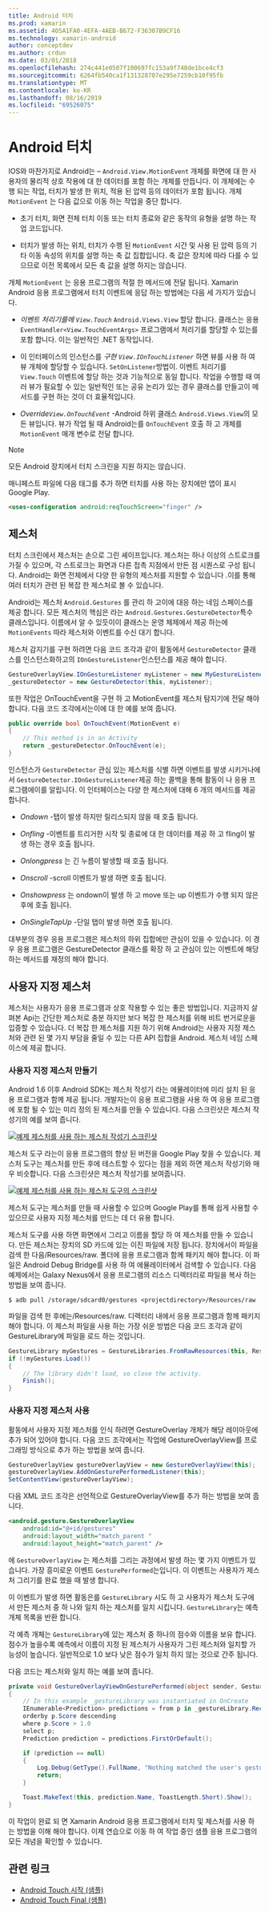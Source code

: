 ```yaml
---
title: Android 터치
ms.prod: xamarin
ms.assetid: 405A1FA0-4EFA-4AEB-B672-F36307B9CF16
ms.technology: xamarin-android
author: conceptdev
ms.author: crdun
ms.date: 03/01/2018
ms.openlocfilehash: 274c441e0507f100697fc153a9f748de1bce4cf3
ms.sourcegitcommit: 6264fb540ca1f131328707e295e7259cb10f95fb
ms.translationtype: MT
ms.contentlocale: ko-KR
ms.lasthandoff: 08/16/2019
ms.locfileid: "69526075"
---
```

# <a name="touch-in-android"></a>Android 터치

IOS와 마찬가지로 Android는 &ndash; `Android.View.MotionEvent` 개체를 화면에 대 한 사용자의 물리적 상호 작용에 대 한 데이터를 포함 하는 개체를 만듭니다. 이 개체에는 수행 되는 작업, 터치가 발생 한 위치, 적용 된 압력 등의 데이터가 포함 됩니다. 개체 `MotionEvent` 는 다음 값으로 이동 하는 작업을 중단 합니다.

- 초기 터치, 화면 전체 터치 이동 또는 터치 종료와 같은 동작의 유형을 설명 하는 작업 코드입니다.

- 터치가 발생 하는 위치, 터치가 수행 된 `MotionEvent` 시간 및 사용 된 압력 등의 기타 이동 속성의 위치를 설명 하는 축 값 집합입니다.
   축 값은 장치에 따라 다를 수 있으므로 이전 목록에서 모든 축 값을 설명 하지는 않습니다.


개체 `MotionEvent` 는 응용 프로그램의 적절 한 메서드에 전달 됩니다. Xamarin Android 응용 프로그램에서 터치 이벤트에 응답 하는 방법에는 다음 세 가지가 있습니다.

- *이벤트 처리기를에 `View.Touch`*  `Android.Views.View` 할당 합니다. 클래스는 응용 `EventHandler<View.TouchEventArgs>` 프로그램에서 처리기를 할당할 수 있는를 포함 합니다. 이는 일반적인 .NET 동작입니다.

- 이 인터페이스의 인스턴스를 *구현 `View.IOnTouchListener`*  하면 뷰를 사용 하 여 뷰 개체에 할당할 수 있습니다. `SetOnListener`방법이. 이벤트 처리기를 `View.Touch` 이벤트에 할당 하는 것과 기능적으로 동일 합니다. 작업을 수행할 때 여러 뷰가 필요할 수 있는 일반적인 또는 공유 논리가 있는 경우 클래스를 만들고이 메서드를 구현 하는 것이 더 효율적입니다.

- *Override`View.OnTouchEvent`* -Android 하위 클래스 `Android.Views.View`의 모든 뷰입니다. 뷰가 작업 될 때 Android는를 `OnTouchEvent` 호출 하 고 개체를 `MotionEvent` 매개 변수로 전달 합니다.


> [!NOTE]
> 모든 Android 장치에서 터치 스크린을 지원 하지는 않습니다. 

매니페스트 파일에 다음 태그를 추가 하면 터치를 사용 하는 장치에만 앱이 표시 Google Play.

```xml
<uses-configuration android:reqTouchScreen="finger" />
```

## <a name="gestures"></a>제스처

터치 스크린에서 제스처는 손으로 그린 셰이프입니다. 제스처는 하나 이상의 스트로크를 가질 수 있으며, 각 스트로크는 화면과 다른 접촉 지점에서 만든 점 시퀀스로 구성 됩니다. Android는 화면 전체에서 다양 한 유형의 제스처를 지원할 수 있습니다 .이를 통해 여러 터치가 관련 된 복잡 한 제스처로 볼 수 있습니다.

Android는 제스처 `Android.Gestures` 를 관리 하 고이에 대응 하는 네임 스페이스를 제공 합니다. 모든 제스처의 핵심은 라는 `Android.Gestures.GestureDetector`특수 클래스입니다. 이름에서 알 수 있듯이이 클래스는 운영 체제에서 제공 하는에 `MotionEvents` 따라 제스처와 이벤트를 수신 대기 합니다.

제스처 감지기를 구현 하려면 다음 코드 조각과 같이 활동에서 `GestureDetector` 클래스를 인스턴스화하고의 `IOnGestureListener`인스턴스를 제공 해야 합니다.

```csharp
GestureOverlayView.IOnGestureListener myListener = new MyGestureListener();
_gestureDetector = new GestureDetector(this, myListener);
```

또한 작업은 OnTouchEvent을 구현 하 고 MotionEvent를 제스처 탐지기에 전달 해야 합니다. 다음 코드 조각에서는이에 대 한 예를 보여 줍니다.

```csharp
public override bool OnTouchEvent(MotionEvent e)
{
    // This method is in an Activity
    return _gestureDetector.OnTouchEvent(e);
}
```

인스턴스가 `GestureDetector` 관심 있는 제스처를 식별 하면 이벤트를 발생 시키거나에서 `GestureDetector.IOnGestureListener`제공 하는 콜백을 통해 활동이 나 응용 프로그램에이를 알립니다.
이 인터페이스는 다양 한 제스처에 대해 6 개의 메서드를 제공 합니다.

- *Ondown* -탭이 발생 하지만 릴리스되지 않을 때 호출 됩니다.

- *Onfling* -이벤트를 트리거한 시작 및 종료에 대 한 데이터를 제공 하 고 fling이 발생 하는 경우 호출 됩니다.

- *Onlongpress* 는 긴 누름이 발생할 때 호출 됩니다.

- *Onscroll* -scroll 이벤트가 발생 하면 호출 됩니다.

- *Onshowpress* 는 ondown이 발생 하 고 move 또는 up 이벤트가 수행 되지 않은 후에 호출 됩니다.

- *OnSingleTapUp* -단일 탭이 발생 하면 호출 됩니다.


대부분의 경우 응용 프로그램은 제스처의 하위 집합에만 관심이 있을 수 있습니다. 이 경우 응용 프로그램은 GestureDetector 클래스를 확장 하 고 관심이 있는 이벤트에 해당 하는 메서드를 재정의 해야 합니다.

## <a name="custom-gestures"></a>사용자 지정 제스처

제스처는 사용자가 응용 프로그램과 상호 작용할 수 있는 좋은 방법입니다. 지금까지 살펴본 Api는 간단한 제스처로 충분 하지만 보다 복잡 한 제스처를 위해 비트 번거로운을 입증할 수 있습니다. 더 복잡 한 제스처를 지원 하기 위해 Android는 사용자 지정 제스처와 관련 된 몇 가지 부담을 줄일 수 있는 다른 API 집합을 Android. 제스처 네임 스페이스에 제공 합니다.

### <a name="creating-custom-gestures"></a>사용자 지정 제스처 만들기

Android 1.6 이후 Android SDK는 제스처 작성기 라는 에뮬레이터에 미리 설치 된 응용 프로그램과 함께 제공 됩니다. 개발자는이 응용 프로그램을 사용 하 여 응용 프로그램에 포함 될 수 있는 미리 정의 된 제스처를 만들 수 있습니다. 다음 스크린샷은 제스처 작성기의 예를 보여 줍니다.

[![예제 제스처를 사용 하는 제스처 작성기 스크린샷](touch-in-android-images/image11.png)](touch-in-android-images/image11.png#lightbox)

제스처 도구 라는이 응용 프로그램의 향상 된 버전을 Google Play 찾을 수 있습니다. 제스처 도구는 제스처를 만든 후에 테스트할 수 있다는 점을 제외 하면 제스처 작성기와 매우 비슷합니다. 다음 스크린샷은 제스처 작성기를 보여줍니다.

[![예제 제스처를 사용 하는 제스처 도구의 스크린샷](touch-in-android-images/image12.png)](touch-in-android-images/image12.png#lightbox)

제스처 도구는 제스처를 만들 때 사용할 수 있으며 Google Play를 통해 쉽게 사용할 수 있으므로 사용자 지정 제스처를 만드는 데 더 유용 합니다.

제스처 도구를 사용 하면 화면에서 그리고 이름을 할당 하 여 제스처를 만들 수 있습니다. 만든 제스처는 장치의 SD 카드에 있는 이진 파일에 저장 됩니다. 장치에서이 파일을 검색 한 다음/Resources/raw. 폴더에 응용 프로그램과 함께 패키지 해야 합니다. 이 파일은 Android Debug Bridge를 사용 하 여 에뮬레이터에서 검색할 수 있습니다. 다음 예제에서는 Galaxy Nexus에서 응용 프로그램의 리소스 디렉터리로 파일을 복사 하는 방법을 보여 줍니다.

```shell
$ adb pull /storage/sdcard0/gestures <projectdirectory>/Resources/raw
```

파일을 검색 한 후에는/Resources/raw. 디렉터리 내에서 응용 프로그램과 함께 패키지 해야 합니다. 이 제스처 파일을 사용 하는 가장 쉬운 방법은 다음 코드 조각과 같이 GestureLibrary에 파일을 로드 하는 것입니다.

```csharp
GestureLibrary myGestures = GestureLibraries.FromRawResources(this, Resource.Raw.gestures);
if (!myGestures.Load())
{
    // The library didn't load, so close the activity.
    Finish();
}
```

### <a name="using-custom-gestures"></a>사용자 지정 제스처 사용

활동에서 사용자 지정 제스처를 인식 하려면 GestureOverlay 개체가 해당 레이아웃에 추가 되어 있어야 합니다. 다음 코드 조각에서는 작업에 GestureOverlayView를 프로그래밍 방식으로 추가 하는 방법을 보여 줍니다.

```csharp
GestureOverlayView gestureOverlayView = new GestureOverlayView(this);
gestureOverlayView.AddOnGesturePerformedListener(this);
SetContentView(gestureOverlayView);
```

다음 XML 코드 조각은 선언적으로 GestureOverlayView를 추가 하는 방법을 보여 줍니다.

```xml
<android.gesture.GestureOverlayView
    android:id="@+id/gestures"
    android:layout_width="match_parent "
    android:layout_height="match_parent" />
```

에 `GestureOverlayView` 는 제스처를 그리는 과정에서 발생 하는 몇 가지 이벤트가 있습니다. 가장 흥미로운 이벤트 `GesturePerformed`는입니다. 이 이벤트는 사용자가 제스처 그리기를 완료 했을 때 발생 합니다.

이 이벤트가 발생 하면 활동은를 `GestureLibrary` 시도 하 고 사용자가 제스처 도구에서 만든 제스처 중 하 나와 일치 하는 제스처를 일치 시킵니다. `GestureLibrary`는 예측 개체 목록을 반환 합니다.

각 예측 개체는 `GestureLibrary`에 있는 제스처 중 하나의 점수와 이름을 보유 합니다. 점수가 높을수록 예측에서 이름이 지정 된 제스처가 사용자가 그린 제스처와 일치할 가능성이 높습니다.
일반적으로 1.0 보다 낮은 점수가 일치 하지 않는 것으로 간주 됩니다.

다음 코드는 제스처와 일치 하는 예를 보여 줍니다.

```csharp
private void GestureOverlayViewOnGesturePerformed(object sender, GestureOverlayView.GesturePerformedEventArgs gesturePerformedEventArgs)
{
    // In this example _gestureLibrary was instantiated in OnCreate
    IEnumerable<Prediction> predictions = from p in _gestureLibrary.Recognize(gesturePerformedEventArgs.Gesture)
    orderby p.Score descending
    where p.Score > 1.0
    select p;
    Prediction prediction = predictions.FirstOrDefault();

    if (prediction == null)
    {
        Log.Debug(GetType().FullName, "Nothing matched the user's gesture.");
        return;
    }

    Toast.MakeText(this, prediction.Name, ToastLength.Short).Show();
}
```

이 작업이 완료 되 면 Xamarin Android 응용 프로그램에서 터치 및 제스처를 사용 하는 방법을 이해 해야 합니다. 이제 연습으로 이동 하 여 작업 중인 샘플 응용 프로그램의 모든 개념을 확인할 수 있습니다.



## <a name="related-links"></a>관련 링크

- [Android Touch 시작 (샘플)](https://docs.microsoft.com/samples/xamarin/monodroid-samples/applicationfundamentals-touch-start)
- [Android Touch Final (샘플)](https://docs.microsoft.com/samples/xamarin/monodroid-samples/applicationfundamentals-touch-final)
